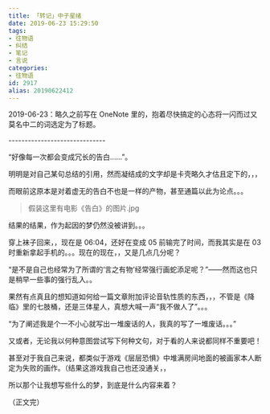 ```yaml
---
title: 「转记」中子星绪
date: 2019-06-23 15:29:50
tags:
- 往物语
- 纠结
- 笔记
- 言说
categories:
- 往物语
id: 2917
alias: 20190622412
---
```


2019-06-23：略久之前写在 OneNote 里的，抱着尽快搞定的心态将一闪而过又莫名中二的词选定为了标题。

\------------------------------

“好像每一次都会变成冗长的告白……”。

明明是对自己某句总结的引用，然而凝结成的文字却是卡壳略久才估且定下的，，，

而眼前这原本是对着虚无的告白不也是一样的产物，甚至通篇以此为论点。。。

> 假装这里有电影《告白》的图片.jpg

结果的结果，作为起因的梦仍然没被讲到。。。

穿上袜子回来，，现在是 06:04，还好在变成 05 前输完了时间，而我其实是在 03 时重新拿起手机的。。。现在的现在，，又是几点几分呢？

“是不是自己也经常为了所谓的‘言之有物’经常强行画蛇添足呢？”——然而这也只是稍早一些事的强行乱入。。

果然有点真且的想知道如何给一篇文章附加评论音轨性质的东西，，，不管是《降临》里的七肢桶，还是三体星人，真想大喊一声“我不做人了”。。。

“为了阐述我是个一不小心就写出一堆废话的人，我真的写了一堆废话。。。”

又或者，无论我以何种意图尝试写下何种文句，对于看的人来说都同样不重要吧！

甚至对于我自己来说，都类似于游戏《层层恐惧》中堆满房间地面的被画家本人断定为失败的画作。（结果这游戏我自己也还没通关，，

所以那个让我想写些什么的梦，到底是什么内容来着？

（正文完）

<!--2917-->
